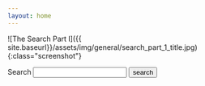 ```yaml
---
layout: home
---
```

![The Search Part I]({{ site.baseurl}}/assets/img/general/search_part_1_title.jpg){:class="screenshot"}
<form action="{{ site.baseurl }}/search.html" method="get">
  <label for="search-box">Search</label>
  <input type="text" id="search-box" name="query">
  <input type="submit" value="search">
</form>

<ul id="search-results"></ul>

<script>
  window.store = {
    {% for post in site.reviews %}
      "{{ post.url | slugify }}": {
        "title": "{{ post.title | xml_escape }}",
        "content": {{ post.content | strip_html | strip_newlines | jsonify }},
        "url": "{{site.baseurl}}/{{ post.permalink }}"
      }
      {% unless forloop.last %},{% endunless %}
    {% endfor %}
  };
</script>
<script src="https://unpkg.com/lunr/lunr.js"></script>
<script src="{{ site.baseurl }}/assets/js/search.js"></script>